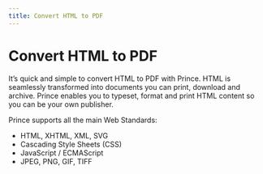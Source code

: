 ```yaml
---
title: Convert HTML to PDF
---
```


Convert HTML to PDF
===================

It’s quick and simple to convert HTML to PDF with Prince. HTML is seamlessly transformed into documents you can print, download and archive. Prince enables you to typeset, format and print HTML content so you can be your own publisher.

Prince supports all the main Web Standards:

-   HTML, XHTML, XML, SVG
-   Cascading Style Sheets (CSS)
-   JavaScript / ECMAScript
-   JPEG, PNG, GIF, TIFF

